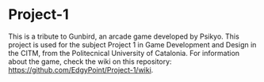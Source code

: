 # Project-1
This is a tribute to Gunbird, an arcade game developed by Psikyo. This project is used for the subject Project 1 in Game Development and Design in the CITM, from the Politecnical University of Catalonia.  For information about the game, check the wiki on this repository: https://github.com/EdgyPoint/Project-1/wiki.
